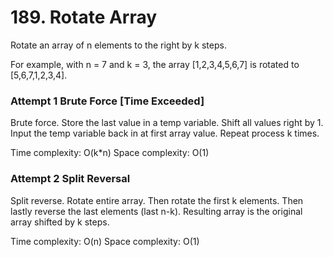 # 189. Rotate Array

Rotate an array of n elements to the right by k steps.

For example, with n = 7 and k = 3, the array [1,2,3,4,5,6,7] is rotated to [5,6,7,1,2,3,4].


### Attempt 1 Brute Force [Time Exceeded]
Brute force. Store the last value in a temp variable. Shift all values right by 1. Input the temp variable back in at first array value. Repeat process k times.

Time complexity: O(k*n)
Space complexity: O(1)

### Attempt 2 Split Reversal
Split reverse. Rotate entire array. Then rotate the first k elements. Then lastly reverse the last elements (last n-k). Resulting array is the original array shifted by k steps.

Time complexity: O(n)
Space complexity: O(1)
